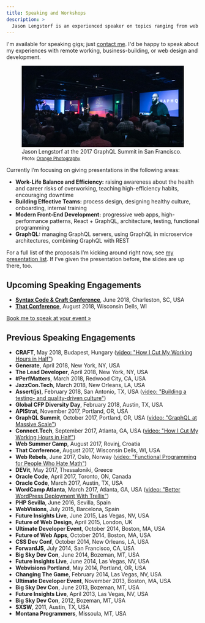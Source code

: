 ```yaml
---
title: Speaking and Workshops
description: >
  Jason Lengstorf is an experienced speaker on topics ranging from web design and development to happiness, work-life balance, and productivity.
---
```


I'm available for speaking gigs; just [contact me](mailto:speaking@lengstorf.com?subject=Speaking+Inquiry). I'd be happy to speak about my experiences with remote working, business-building, or web design and development.

<figure class="figure figure--center">
  <img src="./images/jason-lengstorf-speaking.jpg" alt="Jason Lengstorf speaking at the GraphQL Summit, 2017." />
  <figcaption class="figure__caption">
    Jason Lengstorf at the 2017 GraphQL Summit in San Francisco.
    <small class="figure__attribution">
      Photo: 
      <a class="figure__attribution-link" 
         href="https://orangephotography.com/">
        Orange Photography
      </a>
    </small>
  </figcaption>
</figure>

Currently I’m focusing on giving presentations in the following areas:

-   **Work-Life Balance and Efficiency:** raising awareness about the health and career risks of overworking, teaching high-efficiency habits, encouraging downtime
-   **Building Effective Teams:** process design, designing healthy culture, onboarding, internal training
-   **Modern Front-End Development:** progressive web apps, high-performance patterns, React + GraphQL, architecture, testing, functional programming
-   **GraphQL:** managing GraphQL servers, using GraphQL in microservice architectures, combining GraphQL with REST

For a full list of the proposals I’m kicking around right now, see [my presentation list](https://github.com/jlengstorf/presentations). If I’ve given the presentation before, the slides are up there, too.

## Upcoming Speaking Engagements

-   [**Syntax Code & Craft Conference**](https://2018.syntaxcon.com/), June 2018, Charleston, SC, USA
-   [**That Conference**](https://www.thatconference.com/), August 2018, Wisconsin Dells, WI

<a href="mailto:speaking@lengstorf.com?subject=Speaking+Inquiry" class="btn btn--small">Book me to speak at your event »</a>

## Previous Speaking Engagements

-   **CRAFT**, May 2018, Budapest, Hungary ([video: "How I Cut My Working Hours in Half"](http://www.ustream.tv/recorded/114944097))
-   **Generate**, April 2018, New York, NY, USA
-   **The Lead Developer**, April 2018, New York, NY, USA
-   **#PerfMatters**, March 2018, Redwood City, CA, USA
-   **JazzCon.Tech**, March 2018, New Orleans, LA, USA
-   **Assert(js)**, February 2018, San Antonio, TX, USA ([video: "Building a testing- and quality-driven culture"](https://youtu.be/zqdCM8zR6Mc))
-   **Global CFP Diversity Day**, February 2018, Austin, TX, USA
-   **APIStrat**, November 2017, Portland, OR, USA
-   **GraphQL Summit**, October 2017, Portland, OR, USA ([video: "GraphQL at Massive Scale"](https://youtu.be/T3FbZsYXi50))
-   **Connect.Tech**, September 2017, Atlanta, GA, USA ([video: "How I Cut My Working Hours in Half"](https://www.recallact.com/presentation/how-i-cut-my-working-hours-half-and-somehow-managed-get-more-done))
-   **Web Summer Camp**, August 2017, Rovinj, Croatia
-   **That Conference**, August 2017, Wisconsin Dells, WI, USA
-   **Web Rebels**, June 2017, Oslo, Norway ([video: "Functional Programming for People Who Hate Math"](https://youtu.be/4WbpKSh0FWk?t=2h44m44s))
-   **DEVit**, May 2017, Thessaloniki, Greece
-   **Oracle Code**, April 2017, Toronto, ON, Canada
-   **Oracle Code**, March 2017, Austin, TX, USA
-   **WordCamp Atlanta**, March 2017, Atlanta, GA, USA ([video: "Better WordPress Deployment With Trellis"](http://wordpress.tv/2017/03/29/jason-lengstorf-wordpress-deployment-for-professionals-how-to-solve-the-problem-of-multiple-wordpress-installs-in-30-minutes-or-less/))
-   **PHP Sevilla**, June 2016, Sevilla, Spain
-   **WebVisions**, July 2015, Barcelona, Spain
-   **Future Insights Live**, June 2015, Las Vegas, NV, USA
-   **Future of Web Design**, April 2015, London, UK
-   **Ultimate Developer Event**, October 2014, Boston, MA, USA
-   **Future of Web Apps**, October 2014, Boston, MA, USA
-   **CSS Dev Conf**, October 2014, New Orleans, LA, USA
-   **ForwardJS**, July 2014, San Francisco, CA, USA
-   **Big Sky Dev Con**, June 2014, Bozeman, MT, USA
-   **Future Insights Live**, June 2014, Las Vegas, NV, USA
-   **Webvisions Portland**, May 2014, Portland, OR, USA
-   **Changing The Game**, February 2014, Las Vegas, NV, USA
-   **Ultimate Developer Event**, November 2013, Boston, MA, USA
-   **Big Sky Dev Con**, June 2013, Bozeman, MT, USA
-   **Future Insights Live**, April 2013, Las Vegas, NV, USA
-   **Big Sky Dev Con**, 2012, Bozeman, MT, USA
-   **SXSW**, 2011, Austin, TX, USA
-   **Montana Programmers**, Missoula, MT, USA
